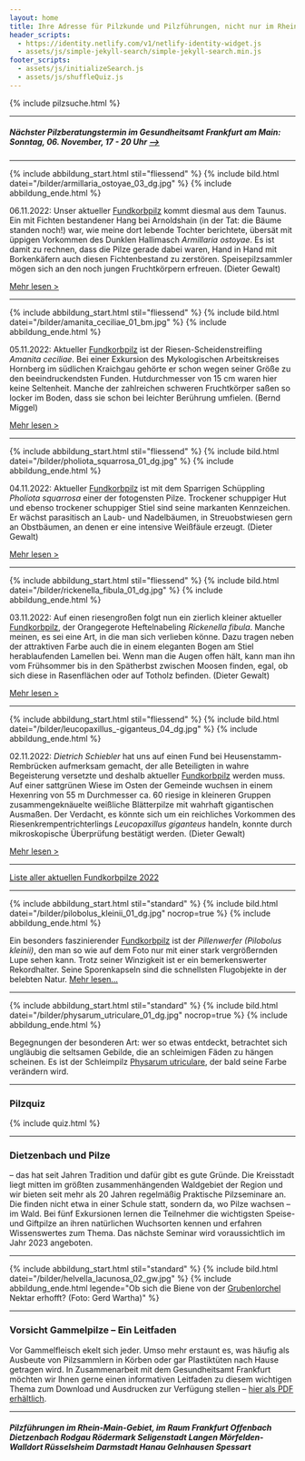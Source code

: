 ```yaml
---
layout: home
title: Ihre Adresse für Pilzkunde und Pilzführungen, nicht nur im Rhein-Main-Gebiet
header_scripts:
  - https://identity.netlify.com/v1/netlify-identity-widget.js
  - assets/js/simple-jekyll-search/simple-jekyll-search.min.js
footer_scripts:
  - assets/js/initializeSearch.js
  - assets/js/shuffleQuiz.js
---
```

{% include pilzsuche.html %}

- - -

##### Nächster Pilzberatungstermin im Gesundheitsamt Frankfurt am Main: Sonntag, 06. November, 17 - 20 Uhr [\-->](/termine)

- - -

{% include abbildung_start.html stil="fliessend" %}
{% include bild.html datei="/bilder/armillaria_ostoyae_03_dg.jpg" %}
{% include abbildung_ende.html %}

06.11.2022:  Unser aktueller [Fundkorbpilz](AA "Glossar-") kommt diesmal aus dem Taunus. Ein mit Fichten bestandener Hang bei Arnoldshain (in der Tat: die Bäume standen noch!) war, wie meine dort lebende Tochter berichtete, übersät mit üppigen Vorkommen des Dunklen Hallimasch *Armillaria ostoyae*. Es ist damit zu rechnen, dass die Pilze gerade dabei waren, Hand in Hand mit Borkenkäfern auch diesen Fichtenbestand zu zerstören. Speisepilzsammler mögen sich an den noch jungen Fruchtkörpern erfreuen. (Dieter Gewalt)

[Mehr lesen >](/pilze/armillaria-ostoyae-dunkler-hallimasch)

<div style="clear:  both"></div>

- - -

{% include abbildung_start.html stil="fliessend" %}
{% include bild.html datei="/bilder/amanita_ceciliae_01_bm.jpg" %}
{% include abbildung_ende.html %}

05.11.2022:  Aktueller [Fundkorbpilz](AA "Glossar-") ist der Riesen-Scheidenstreifling *Amanita ceciliae*. Bei einer Exkursion des Mykologischen Arbeitskreises Hornberg im südlichen Kraichgau gehörte er schon wegen seiner Größe zu den beeindruckendsten Funden. Hutdurchmesser von 15 cm waren hier keine Seltenheit. Manche der zahlreichen schweren Fruchtkörper saßen so locker im Boden, dass sie schon bei leichter Berührung umfielen. (Bernd Miggel)

[Mehr lesen >](/pilze/amanita-ceciliae-riesen-scheidenstreifling)

<div style="clear:  both"></div>

- - -

{% include abbildung_start.html stil="fliessend" %}
{% include bild.html datei="/bilder/pholiota_squarrosa_01_dg.jpg" %}
{% include abbildung_ende.html %}

04.11.2022:  Aktueller [Fundkorbpilz](AA "Glossar-") ist mit dem Sparrigen Schüppling *Pholiota squarrosa* einer der fotogensten Pilze. Trockener schuppiger Hut und ebenso trockener schuppiger Stiel sind seine markanten Kennzeichen. Er wächst parasitisch an Laub- und Nadelbäumen, in Streuobstwiesen gern an Obstbäumen, an denen er eine intensive Weißfäule erzeugt. (Dieter Gewalt)

[Mehr lesen >](/pilze/pholiota-squarrosa-sparriger-schüppling)

<div style="clear:  both"></div>

- - -

{% include abbildung_start.html stil="fliessend" %}
{% include bild.html datei="/bilder/rickenella_fibula_01_dg.jpg" %}
{% include abbildung_ende.html %}

03.11.2022:  Auf einen riesengroßen folgt nun ein zierlich kleiner aktueller [Fundkorbpilz](AA "Glossar-"), der Orangegerote Heftelnabeling *Rickenella fibula*. Manche meinen, es sei eine Art, in die man sich verlieben könne. Dazu tragen neben der attraktiven Farbe auch die in einem eleganten Bogen am Stiel herablaufenden Lamellen bei. Wenn man die Augen offen hält, kann man ihn vom Frühsommer bis in den Spätherbst zwischen Moosen finden, egal, ob sich diese in Rasenflächen oder auf Totholz befinden. (Dieter Gewalt)

[Mehr lesen >](/pilze/rickenella-fibula)

<div style="clear:  both"></div>

- - -

{% include abbildung_start.html stil="fliessend" %}
{% include bild.html datei="/bilder/leucopaxillus_-giganteus_04_dg.jpg" %}
{% include abbildung_ende.html %}

02.11.2022:  *Dietrich Schiebler* hat uns auf einen Fund bei Heusenstamm-Rembrücken aufmerksam gemacht, der alle Beteiligten in wahre Begeisterung versetzte und deshalb aktueller [Fundkorbpilz](AA "Glossar-") werden muss. Auf einer sattgrünen Wiese im Osten der Gemeinde wuchsen in einem Hexenring von 55 m Durchmesser ca. 60 riesige in kleineren Gruppen zusammengeknäuelte weißliche Blätterpilze mit wahrhaft gigantischen Ausmaßen. Der Verdacht, es könnte sich um ein reichliches Vorkommen des Riesenkrempentrichterlings *Leucopaxillus giganteus* handeln, konnte durch mikroskopische Überprüfung bestätigt werden. (Dieter Gewalt)

[Mehr lesen >](/pilze/leucopaxillus-giganteus-riesenkrempentrichterling)

<div style="clear:  both"></div>

- - -

[Liste aller aktuellen Fundkorbpilze 2022](/artikel/liste-aller-aktuellen-fundkorbpilze-2022.html)

- - -

{% include abbildung_start.html stil="standard" %}
{% include bild.html datei="/bilder/pilobolus_kleinii_01_dg.jpg" nocrop=true %}
{% include abbildung_ende.html %}

Ein besonders faszinierender [Fundkorbpilz](AA "Glossar-") ist der *Pillenwerfer (Pilobolus kleinii)*, den man so wie auf dem Foto nur mit einer stark vergrößernden Lupe sehen kann. Trotz seiner Winzigkeit ist er ein bemerkenswerter Rekordhalter. Seine Sporenkapseln sind die schnellsten Flugobjekte in der belebten Natur. [Mehr lesen...](/pilze/pilobolus-kleinii-pillenwerfer)

- - -

{% include abbildung_start.html stil="standard" %}
{% include bild.html datei="/bilder/physarum_utriculare_01_dg.jpg" nocrop=true %}
{% include abbildung_ende.html %}

Begegnungen der besonderen Art: wer so etwas entdeckt, betrachtet sich ungläubig die seltsamen Gebilde, die an schleimigen Fäden zu hängen scheinen. Es ist der Schleimpilz [Physarum utriculare](/pilze/physarum-utriculare-fadenfruchtschleimpilz), der bald seine Farbe verändern wird.

- - -

### Pilzquiz

{% include quiz.html %}

- - -

### Dietzenbach und Pilze

– das hat seit Jahren Tradition und dafür gibt es gute Gründe. Die Kreisstadt liegt mitten im größten zusammenhängenden Waldgebiet der Region und wir bieten seit mehr als 20 Jahren regelmäßig Praktische Pilzseminare an. Die finden nicht etwa in einer Schule statt, sondern da, wo Pilze wachsen – im Wald. Bei fünf Exkursionen lernen die Teilnehmer die wichtigsten Speise- und Giftpilze an ihren natürlichen Wuchsorten kennen und erfahren Wissenswertes zum Thema. Das nächste Seminar wird voraussichtlich im Jahr 2023 angeboten.  

- - -

{% include abbildung_start.html stil="standard" %}
{% include bild.html datei="/bilder/helvella_lacunosa_02_gw.jpg" %}
{% include abbildung_ende.html legende="Ob sich die Biene von der <a href='/pilze/helvella-lacunosa-grubenlorchel'>Grubenlorchel</a> Nektar erhofft?  (Foto: Gerd Wartha)" %}

- - -

### Vorsicht Gammelpilze – Ein Leitfaden

Vor Gammelfleisch ekelt sich jeder. Umso mehr erstaunt es, was häufig als Ausbeute von Pilzsammlern in Körben oder gar Plastiktüten nach Hause getragen wird. In Zusammenarbeit mit dem Gesundheitsamt Frankfurt möchten wir Ihnen gerne einen informativen Leitfaden zu diesem wichtigen Thema zum Download und Ausdrucken zur Verfügung stellen – [hier als PDF erhältlich](/assets/docs/Fundkorb.de-Gammelpilze.pdf).

- - -

##### Pilzführungen im Rhein-Main-Gebiet, im Raum Frankfurt Offenbach Dietzenbach Rodgau Rödermark Seligenstadt Langen Mörfelden-Walldort Rüsselsheim Darmstadt Hanau Gelnhausen Spessart